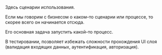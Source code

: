 Здесь сценарии использования.

Если мы говорим с бизнесом о каком–то сценарии или процессе,
то скорее всего он начинается отсюда.

Его основная задача запустить какой–то процесс.

В тестировании, позволяет избежать сложности прохождения UI слоя
(валидация входящих данных, аутентификация, авторизация).
